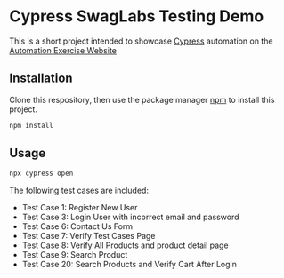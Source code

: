 # Cypress SwagLabs Testing Demo

This is a short project intended to showcase [Cypress](https://docs.cypress.io/) automation on the [Automation Exercise Website](https://automationexercise.com/)

## Installation
Clone this respository, then use the package manager [npm](https://www.npmjs.com/) to install this project.

```bash
npm install
```

## Usage

```bash
npx cypress open
```
The following test cases are included:

- Test Case 1: Register New User
- Test Case 3: Login User with incorrect email and password
- Test Case 6: Contact Us Form
- Test Case 7: Verify Test Cases Page
- Test Case 8: Verify All Products and product detail page
- Test Case 9: Search Product
- Test Case 20: Search Products and Verify Cart After Login
